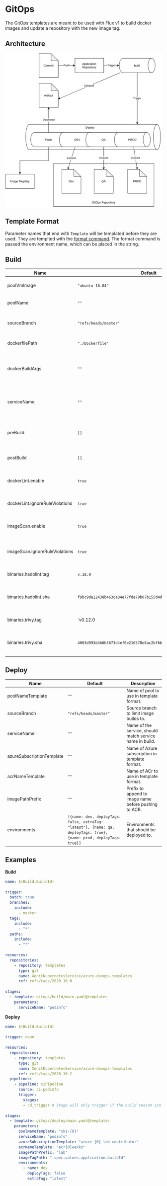 # GitOps
The GitOps templates are meant to be used with Flux v1 to build docker images and update a repository with the new image tag.

## Architecture
![gitops-architecture](../assets/gitops-architecture.jpg)

## Template Format
Parameter names that end with  `Template` will be templated before they are used.  They are templted with the [format command](https://docs.microsoft.com/en-us/azure/devops/pipelines/process/templates?view=azure-devops#format).
The format command is passed the environment name, which can be placed in the string.

## Build
| Name | Default | Description |
| --- | --- | --- |
| poolVmImage | `"ubuntu-16.04"` | VM Image to set in pool configuration. |
| poolName | `""` | Pool name to set in pool configuration. |
| sourceBranch | `"refs/heads/master"` | Source branch to limit image builds to. |
| dockerfilePath | `"./Dockerfile"` | Path to Dockerfile used in build. |
| dockerBuildArgs | `""` | Additional build args to append when building docker image. |
| serviceName | `""` | Name of application or service, will also be the name of the image. |
| preBuild | `[]` | Steps to run  before Docker build, takes a list of steps. |
| postBuild | `[]` | Steps to run  after Docker build, takes a list of steps. |
| dockerLint.enable | `true` | Enable running Docker lint step. |
| dockerLint.ignoreRuleViolations | `true` | Continues if any Docker lint violations occur. |
| imageScan.enable | `true` | Enable running Image scan step. |
| imageScan.ignoreRuleViolations | `true` | Continues if any Image scan violations occur. |
| binaries.hadolint.tag | `v.18.0` | Version of hadolint to download. |
| binaries.hadolint.sha | `f9bc9de12438b463ca84e77fde70b07b155d4da07ca21bc3f4354a62c6199db4` | SHA sum to verify downloaded hadolint binary with. |
| binaries.trivy.tag | `v0.12.0 | Version of trivy to download. |
| binaries.trivy.sha | `4003d993d4b6b5673d4ef6e216578e8ac2bf6b439201a8e748a75fc68430c3f5` | SHA sum to verify downloaded trivy archive with. |

## Deploy
| Name | Default | Description |
| --- | --- | --- |
| poolNameTemplate | `""` | Name of pool to use in template format. |
| sourceBranch | `"refs/heads/master"` | Source branch to limit image builds to. |
| serviceName | `""` | Name of the service, should match service name in build. |
| azureSubscriptionTemplate | `""` | Name of Azure subscription in template format. |
| acrNameTemplate | `""` | Name of ACr to use in template format. |
| imagePathPrefix | `""` | Prefix to append to image name before pushing to ACR. |
| environments | `[{name: dev, deployTags: false, extraTag: "latest"}, {name: qa, deployTags: true}, {name: prod, deployTags: true}]` | Environments that should be deployed to. |

## Examples
**Build**
```yaml
name: $(Build.BuildId)

trigger:
  batch: true
  branches:
    include:
      - master
  tags:
    include:
      - "*"
  paths:
    include:
      - "*"

resources:
  repositories:
    - repository: templates
      type: git
      name: XenitKubernetesService/azure-devops-templates
      ref: refs/tags/2020.10.0

stages:
  - template: gitops/build/main.yaml@templates
    parameters:
      serviceName: "podinfo"
```

**Deploy**
```yaml
name: $(Build.BuildId)

trigger: none

resources:
  repositories:
    - repository: templates
      type: git
      name: XenitKubernetesService/azure-devops-templates
      ref: refs/tags/2020.10.2
  pipelines:
    - pipeline: ciPipeline
      source: ci-podinfo
      trigger:
        stages:
        - cd_trigger # Stage will only trigger if the build reason isn't pull request

stages:
  - template: gitops/deploy/main.yaml@templates
    parameters:
      poolNameTemplate: "xks-{0}"
      serviceName: "podinfo"
      azureSubscriptionTemplate: "azure-{0}-lab-contributor"
      acrNameTemplate: "acr{0}wexks"
      imagePathPrefix: "lab"
      imageTagPath: ".spec.values.application.buildId"
      environments:
        - name: dev
          deployTags: false
          extraTag: "latest"
```
